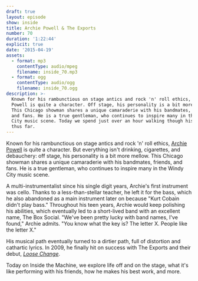 ```yaml
---
draft: true
layout: episode
show: inside
title: Archie Powell & The Exports
number: 70
duration: '1:22:44'
explicit: true
date: '2015-04-19'
assets:
  - format: mp3
    contentType: audio/mpeg
    filename: inside_70.mp3
  - format: ogg
    contentType: audio/ogg
    filename: inside_70.ogg
description: >-
  Known for his rambunctious on stage antics and rock 'n' roll ethics, Archie
  Powell is quite a character. Off stage, his personality is a bit more mellow.
  This Chicago showman shares a unique camaraderie with his bandmates, friends,
  and fans. He is a true gentleman, who continues to inspire many in the Windy
  City music scene. Today we spend just over an hour walking though his work
  thus far. 
---
```

Known for his rambunctious on stage antics and rock 'n' roll ethics, [Archie Powell](http://archiepowell.com) is quite a character. But everything isn't drinking, cigarettes, and debauchery: off stage, his personality is a bit more mellow. This Chicago showman shares a unique camaraderie with his bandmates, friends, and fans. He is a true gentleman, who continues to inspire many in the Windy City music scene.

A multi-instrumentalist since his single digit years, Archie's first instrument was cello. Thanks to a less-than-stellar teacher, he left it for the bass, which he also abandoned as a main instrument later on because "Kurt Cobain didn't play bass." Throughout his teen years, Archie would keep polishing his abilities, which eventually led to a short-lived band with an excellent name, The Box Social. "We've been pretty lucky with band names, I've found," Archie admits. "You know what the key is? The letter X. People like the letter X."

His musical path eventually turned to a dirtier path, full of distortion and cathartic lyrics. In 2009, he finally hit on success with The Exports and their debut, *[Loose Change](http://archiepowell.bandcamp.com/album/loose-change-ep)*.

Today on Inside the Machine, we explore life off and on the stage, what it's like performing with his friends, how he makes his best work, and more.